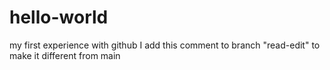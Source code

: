 # hello-world
my first experience with github
I add this comment to branch "read-edit" to make it different from main 
